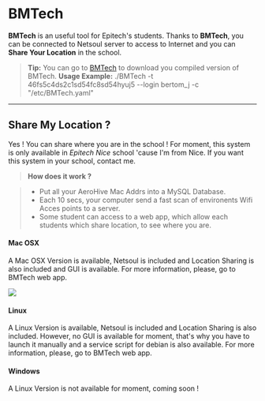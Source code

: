 BMTech
===================

**BMTech** is an useful tool for Epitech's students. Thanks to **BMTech**, you can be connected to Netsoul server to access to Internet and you can **Share Your Location** in the school.
> **Tip:** You can go to [BMTech](http://jobertomeu.fr/bmteh) to download you compiled version of BMTech.
> **Usage Example:** ./BMTech -t 46fs5c4ds2c1sd54fc8sd54hyuj5 --login bertom_j -c "/etc/BMTech.yaml" 
----------

Share My Location ?
-------------

Yes ! You can share where you are in the school ! For moment, this system is only available in *Epitech Nice* school 'cause I'm from Nice. If you want this system in your school, contact me.

> **How does it work ?**

> - Put all your AeroHive Mac Addrs into a MySQL Database.
> - Each 10 secs, your computer send a fast scan of environents Wifi Acces points to a server.
> - Some student can access to a web app, which allow each students which share location, to see where you are.

#### <i class="icon-apple"></i> Mac OSX

A Mac OSX Version is available, Netsoul is included and Location Sharing is also included and GUI is available. For more information, please, go to BMTech web app.

![](http://jobertomeu.fr/bmtech/BMTechPreview_MacOSX.png)

#### <i class="icon-linux"></i> Linux

A Linux Version is available, Netsoul is included and Location Sharing is also included. However, no GUI is available for moment, that's why you have to launch it manually and a service script for debian is also available. For more information, please, go to BMTech web app.


#### <i class="icon-linux"></i> Windows

A Linux Version is not available for moment, coming soon !
